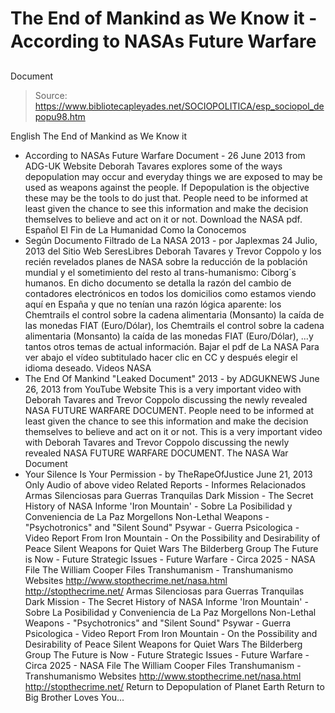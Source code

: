 # The End of Mankind as We Know it - According to NASAs Future Warfare 
Document

> Source: https://www.bibliotecapleyades.net/SOCIOPOLITICA/esp_sociopol_depopu98.htm

English
The End of Mankind as We Know it
- According to NASAs Future Warfare Document - 26 June 2013
from ADG-UK Website
Deborah Tavares explores some of the ways depopulation may occur and everyday things we are exposed to may be used as weapons against the people. If Depopulation is the objective these may be the tools to do just that.
People need to be informed at least given the chance to see this information and make the decision themselves to believe and act on it or not.
Download the NASA pdf.
Español
El Fin de La Humanidad Como la Conocemos
- Según Documento Filtrado de La NASA 2013 - por Japlexmas
24 Julio, 2013
del Sitio Web SeresLibres
Deborah Tavares y Trevor Coppolo y los recién revelados planes de NASA sobre la reducción de la población mundial y el sometimiento del resto al trans-humanismo: Ciborg´s humanos. En dicho documento se detalla la razón del cambio de contadores electrónicos en todos los domicilios como estamos viendo aquí en España y que no tenían una razón lógica aparente:
los Chemtrails el control sobre la cadena alimentaria (Monsanto) la caída de las monedas FIAT (Euro/Dólar),
los Chemtrails
el control sobre la cadena alimentaria (Monsanto)
la caída de las monedas FIAT (Euro/Dólar),
...y tantos otros temas de actual información.
Bajar el pdf de La NASA
Para ver abajo el vídeo subtitulado hacer clic en CC y después elegir el idioma deseado.
Videos
NASA
- The End Of Mankind "Leaked Document" 2013 - by ADGUKNEWS June 26, 2013
from YouTube Website
This is a very important video with Deborah Tavares and Trevor Coppolo discussing the newly revealed NASA FUTURE WARFARE DOCUMENT. People need to be informed at least given the chance to see this information and make the decision themselves to believe and act on it or not.
This is a very important video with Deborah Tavares and Trevor Coppolo discussing the newly revealed NASA FUTURE WARFARE DOCUMENT.
The NASA War Document
- Your Silence Is Your Permission -
by TheRapeOfJustice
June 21, 2013
Only Audio of above video
Related Reports - Informes Relacionados
Armas Silenciosas para Guerras Tranquilas Dark Mission - The Secret History of NASA Informe 'Iron Mountain' - Sobre La Posibilidad y Conveniencia de La Paz Morgellons Non-Lethal Weapons - "Psychotronics" and "Silent Sound" Psywar - Guerra Psicologica - Video Report From Iron Mountain - On the Possibility and Desirability of Peace Silent Weapons for Quiet Wars The Bilderberg Group The Future is Now - Future Strategic Issues - Future Warfare - Circa 2025 - NASA File The William Cooper Files Transhumanism - Transhumanismo Websites http://www.stopthecrime.net/nasa.html http://stopthecrime.net/
Armas Silenciosas para Guerras Tranquilas
Dark Mission - The Secret History of NASA
Informe 'Iron Mountain' - Sobre La Posibilidad y Conveniencia de La Paz
Morgellons
Non-Lethal Weapons - "Psychotronics" and "Silent Sound"
Psywar - Guerra Psicologica - Video
Report From Iron Mountain - On the Possibility and Desirability of Peace
Silent Weapons for Quiet Wars
The Bilderberg Group
The Future is Now - Future Strategic Issues - Future Warfare - Circa 2025 - NASA File
The William Cooper Files
Transhumanism - Transhumanismo
Websites
http://www.stopthecrime.net/nasa.html
http://stopthecrime.net/
Return to Depopulation of Planet Earth
Return to Big Brother Loves You...
